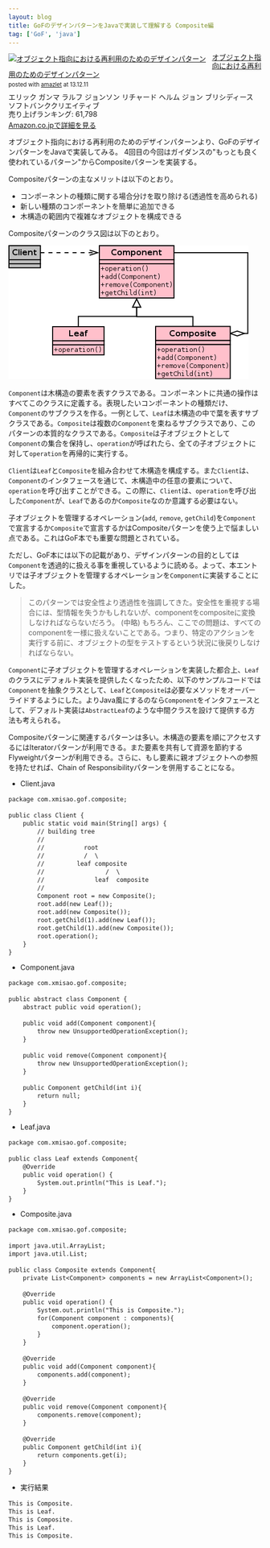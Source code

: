 ```yaml
---
layout: blog
title: GoFのデザインパターンをJavaで実装して理解する Composite編
tag: ['GoF', 'java']
---
```




<div class="amazlet-box" style="margin-bottom:0px;"><div class="amazlet-image" style="float:left;margin:0px 12px 1px 0px;"><a href="http://www.amazon.co.jp/exec/obidos/ASIN/4797311126/xmisao-22/ref=nosim/" name="amazletlink" target="_blank"><img src="http://ecx.images-amazon.com/images/I/418CWTjHAFL._SL160_.jpg" alt="オブジェクト指向における再利用のためのデザインパターン" style="border: none;" /></a></div><div class="amazlet-info" style="line-height:120%; margin-bottom: 10px"><div class="amazlet-name" style="margin-bottom:10px;line-height:120%"><a href="http://www.amazon.co.jp/exec/obidos/ASIN/4797311126/xmisao-22/ref=nosim/" name="amazletlink" target="_blank">オブジェクト指向における再利用のためのデザインパターン</a><div class="amazlet-powered-date" style="font-size:80%;margin-top:5px;line-height:120%">posted with <a href="http://www.amazlet.com/" title="amazlet" target="_blank">amazlet</a> at 13.12.11</div></div><div class="amazlet-detail">エリック ガンマ ラルフ ジョンソン リチャード ヘルム ジョン ブリシディース <br />ソフトバンククリエイティブ <br />売り上げランキング: 61,798<br /></div><div class="amazlet-sub-info" style="float: left;"><div class="amazlet-link" style="margin-top: 5px"><a href="http://www.amazon.co.jp/exec/obidos/ASIN/4797311126/xmisao-22/ref=nosim/" name="amazletlink" target="_blank">Amazon.co.jpで詳細を見る</a></div></div></div><div class="amazlet-footer" style="clear: left"></div></div>


オブジェクト指向における再利用のためのデザインパターンより、GoFのデザインパターンをJavaで実装してみる。
4回目の今回はガイダンスの"もっとも良く使われているパターン"からCompositeパターンを実装する。

Compositeパターンの主なメリットは以下のとおり。

- コンポーネントの種類に関する場合分けを取り除ける(透過性を高められる)
- 新しい種類のコンポーネントを簡単に追加できる
- 木構造の範囲内で複雑なオブジェクトを構成できる

Compositeパターンのクラス図は以下のとおり。

![Composite](/assets/2014_02_10_gof_composite.png)

`Component`は木構造の要素を表すクラスである。コンポーネントに共通の操作はすべてこのクラスに定義する。表現したいコンポーネントの種類だけ、`Component`のサブクラスを作る。一例として、`Leaf`は木構造の中で葉を表すサブクラスである。`Composite`は複数の`Component`を束ねるサブクラスであり、このパターンの本質的なクラスである。`Composite`は子オブジェクトとして`Component`の集合を保持し、`operation`が呼ばれたら、全ての子オブジェクトに対して`operation`を再帰的に実行する。

`Client`は`Leaf`と`Composite`を組み合わせて木構造を構成する。また`Client`は、`Component`のインタフェースを通じて、木構造中の任意の要素について、`operation`を呼び出すことができる。この際に、`Client`は、`operation`を呼び出した`Component`が、`Leaf`であるのか`Composite`なのか意識する必要はない。

子オブジェクトを管理するオペレーション(`add`, `remove`, `getChild`)を`Component`で宣言するか`Composite`で宣言するかはCompositeパターンを使う上で悩ましい点である。これはGoF本でも重要な問題とされている。

ただし、GoF本には以下の記載があり、デザインパターンの目的としては`Component`を透過的に扱える事を重視しているように読める。よって、本エントリでは子オブジェクトを管理するオペレーションを`Component`に実装することにした。

> このパターンでは安全性より透過性を強調してきた。安全性を重視する場合には、型情報を失うかもしれないが、componentをcompositeに変換しなければならないだろう。
> (中略)
> もちろん、ここでの問題は、すべてのcomponentを一様に扱えないことである。つまり、特定のアクションを実行する前に、オブジェクトの型をテストするという状況に後戻りしなければならない。

`Component`に子オブジェクトを管理するオペレーションを実装した都合上、`Leaf`のクラスにデフォルト実装を提供したくなったため、以下のサンプルコードでは`Component`を抽象クラスとして、`Leaf`と`Composite`は必要なメソッドをオーバーライドするようにした。よりJava風にするのなら`Component`をインタフェースとして、デフォルト実装は`AbstractLeaf`のような中間クラスを設けて提供する方法も考えられる。

Compositeパターンに関連するパターンは多い。木構造の要素を順にアクセスするにはIteratorパターンが利用できる。また要素を共有して資源を節約するFlyweightパターンが利用できる。さらに、もし要素に親オブジェクトへの参照を持たせれば、Chain of Responsibilityパターンを併用することになる。

- Client.java

~~~~
package com.xmisao.gof.composite;

public class Client {
	public static void main(String[] args) {
		// building tree
		//
		//           root
		//           /  \
		//         leaf composite
		//                 /  \
		//              leaf  composite
		//
		Component root = new Composite();
		root.add(new Leaf());
		root.add(new Composite());
		root.getChild(1).add(new Leaf());
		root.getChild(1).add(new Composite());
		root.operation();
	}
}
~~~~

- Component.java

~~~~
package com.xmisao.gof.composite;

public abstract class Component {
	abstract public void operation();
	
	public void add(Component component){
		throw new UnsupportedOperationException();
	}
	
	public void remove(Component component){
		throw new UnsupportedOperationException();	
	}
	
	public Component getChild(int i){
		return null;
	}
}
~~~~

- Leaf.java

~~~~
package com.xmisao.gof.composite;

public class Leaf extends Component{
	@Override
	public void operation() {
		System.out.println("This is Leaf.");
	}
}
~~~~

- Composite.java

~~~~
package com.xmisao.gof.composite;

import java.util.ArrayList;
import java.util.List;

public class Composite extends Component{
	private List<Component> components = new ArrayList<Component>();
	
	@Override
	public void operation() {
		System.out.println("This is Composite.");
		for(Component component : components){
			component.operation();
		}
	}
	
	@Override
	public void add(Component component){
		components.add(component);
	}
	
	@Override
	public void remove(Component component){
		components.remove(component);
	}
	
	@Override	
	public Component getChild(int i){
		return components.get(i);
	}
}
~~~~

- 実行結果

~~~~
This is Composite.
This is Leaf.
This is Composite.
This is Leaf.
This is Composite.
~~~~
